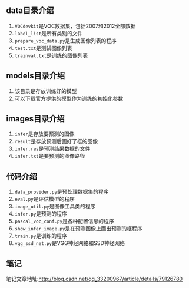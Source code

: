 ## data目录介绍
1. `VOCdevkit`是VOC数据集，包括2007和2012全部数据
2. `label_list`是所有类别的文件
3. `prepare_voc_data.py`是生成图像列表的程序
4. `test.txt`是测试图像列表
5. `trainval.txt`是训练的图像列表

## models目录介绍
1. 该目录是存放训练好的模型
2. 可以下载[官方提供的模型](http://paddlepaddle.bj.bcebos.com/model_zoo/detection/ssd_model/vgg_model.tar.gz)作为训练的初始化参数

## images目录介绍
1. `infer`是存放要预测的图像
2. `result`是存放预测后画好了框的图像
3. `infer.res`是预测结果数据的文件
4. `infer.txt`是要预测的图像路径

## 代码介绍
1. `data_provider.py`是预处理数据集的程序
2. `eval.py`是评估模型的程序
3. `image_util.py`是图像工具类的程序
4. `infer.py`是预测的程序
5. `pascal_voc_conf.py`是各种配置信息的程序
6. `show_infer_image.py`是在预测图像上画出预测的框程序
7. `train.py`是训练的程序
8. `vgg_ssd_net.py`是VGG神经网络和SSD神经网络

## 笔记
笔记文章地址:http://blog.csdn.net/qq_33200967/article/details/79126780